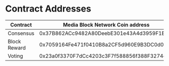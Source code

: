 # Contract Addresses

| Contract     | Media Block Network Coin address                            | Media Block Network Coin Testnet address                   |
| ------------ | ------------------------------------------- | ------------------------------------------ |
| Consensus    | 0x37B862ACc9482A80DeebE301e43A4d3959F1Ef95  | 0x4e2A364625dB23a9e095576f178cf6B7f4043EBA |
| Block Reward | 0x7059164Fe471f0410B8a2CF5d960E9B3DC0d0F7F  | 0x3f18D3B6526D6537303f183520275c9044701828 |
| Voting       | 0x23a0f3370F7dCc4203c3F7f588856f388F3274e8  | 0x230BBe34f50D3C9FAF04CC74711Ce9528c2C9F93 |
